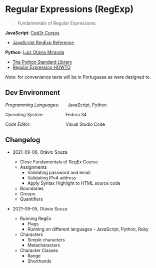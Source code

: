 # Regular Expressions (RegExp)

>  Fundamentals of Regular Expressions.


**JavaScript**: [Cod3r Cursos](https://bit.ly/3kYvTIF)
 - [JavaScript RegExp Reference](https://bit.ly/3ngTOps)

**Python**: [Luiz Otávio Miranda](https://bit.ly/2X19TFd)
 - [The Python Standard Library ](https://bit.ly/3n5K3KZ)
 - [Regular Expression HOWTO](https://bit.ly/3jNQ9NO)

*Note*: for convenience texts will be in Portuguese
as were designed to.

## Dev Environment

*Programming Languages*:&emsp;&emsp;JavaScript, Python

*Operating System*:&emsp;&emsp;&emsp;&emsp;&emsp;Fedora 34

*Code Editor*:&emsp;&emsp;&emsp;&emsp;&emsp;&emsp;&emsp;&emsp;Visual Studio Code

## Changelog

- 2021-09-06, Otávio Souza
  - Close Fundamentals of RegEx Course
  - Assignments
    - Validating password and email
    - Validating IPv4 address
    - Apply Syntax Highlight to HTML source code
  - Boundaries
  - Groups
  - Quantifiers

- 2021-09-05, Otávio Souza
  - Running RegEx
    - Flags
    - Running on different languages - JavaScript, Python, Ruby
  - Characters
    - Simple characters
    - Metacharacters
  - Character Classes
    - Range
    - Shorthands
